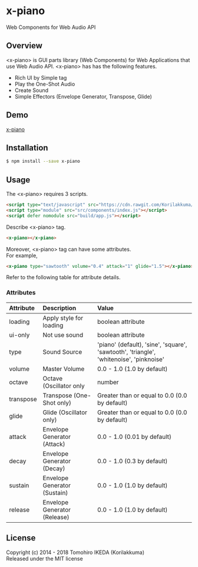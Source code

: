 x-piano
=========
  
Web Components for Web Audio API
  
## Overview
  
&lt;x-piano&gt; is GUI parts library (Web Components) for Web Applications that use Web Audio API.
&lt;x-piano&gt; has has the following features.
  
- Rich UI by Simple tag
- Play the One-Shot Audio
- Create Sound
- Simple Effectors (Envelope Generator, Transpose, Glide)
  
## Demo
  
[x-piano](https://korilakkuma.github.io/x-piano/)
  
## Installation
  
```bash
$ npm install --save x-piano
```
  
## Usage
  
The &lt;x-piano&gt; requires 3 scripts.
  
```HTML
<script type="text/javascript" src="https://cdn.rawgit.com/Korilakkuma/XSound/master/build/xsound.js"></script>
<script type="module" src="src/components/index.js"></script>
<script defer nomodule src="build/app.js"></script>
```
  
Describe &lt;x-piano&gt; tag.
  
```HTML
<x-piano></x-piano>
```
  
Moreover, &lt;x-piano&gt; tag can have some attributes.  
For example,
  
```HTML
<x-piano type="sawtooth" volume="0.4" attack="1" glide="1.5"></x-piano>
```
  
Refer to the following table for attribute details.
  
### Attributes
  
|  Attribute | Description                  | Value                                                                                  |
|:-----------|:-----------------------------|:---------------------------------------------------------------------------------------|
| loading    | Apply style for loading      | boolean attribute                                                                      |
| ui-only    | Not use sound                | boolean attribute                                                                      |
| type       | Sound Source                 | 'piano' (default), 'sine', 'square', 'sawtooth', 'triangle', 'whitenoise', 'pinknoise' |
| volume     | Master Volume                | 0.0 - 1.0 (1.0  by default)                                                            |
| octave     | Octave (Oscillator only      | number                                                                                 |
| transpose  | Transpose (One-Shot only)    | Greater than or equal to 0.0 (0.0 by default)                                          |
| glide      | Glide (Oscillator only)      | Greater than or equal to 0.0 (0.0 by default)                                          |
| attack     | Envelope Generator (Attack)  | 0.0 - 1.0 (0.01 by default)                                                            |
| decay      | Envelope Generator (Decay)   | 0.0 - 1.0 (0.3  by default)                                                            |
| sustain    | Envelope Generator (Sustain) | 0.0 - 1.0 (1.0  by default)                                                            |
| release    | Envelope Generator (Release) | 0.0 - 1.0 (1.0  by default)                                                            |
  
## License
  
Copyright (c) 2014 - 2018 Tomohiro IKEDA (Korilakkuma)  
Released under the MIT license
  
